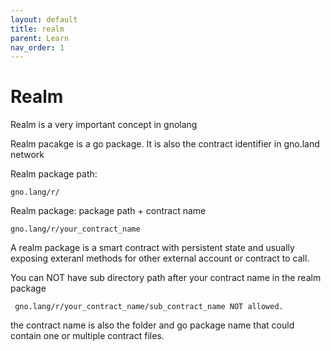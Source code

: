 ```yaml
---
layout: default
title: realm
parent: Learn
nav_order: 1
---
```


# Realm


Realm is a very important concept in gnolang

Realm pacakge is a go package. It is also the contract identifier in gno.land network 

Realm package path: 

    gno.lang/r/

Realm package: package path + contract name

    gno.lang/r/your_contract_name

A realm package is a smart contract with persistent state and usually exposing exteranl methods for other external account or contract to call. 


You can NOT have sub directory path after your contract name in the realm package

     gno.lang/r/your_contract_name/sub_contract_name NOT allowed. 

the contract name is also the folder and go package name that could contain one or multiple contract files.


